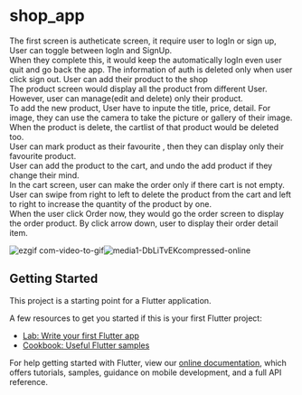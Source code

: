 # shop_app

The first screen is autheticate screen, it require user to logIn or sign up, User can toggle between logIn and SignUp.</br>
When they complete this, it would keep the automatically logIn even user quit and go back the app. The information of auth is deleted only when user click sign out.
User can add their product to the shop<br/>
The product screen would display all the product from different User. However, user can manage(edit and delete) only their product.</br>
To add the new product, User have to inpute the title, price, detail. For image, they can use the camera to take the picture or gallery of their image.</br>
When the product is delete, the cartlist of that product would be deleted too.</br>
User can mark product as their favourite , then they can display only their favourite product.<br/>
User can add the product to the cart, and undo the add product if they change their mind. <br/>
In the cart screen, user can make the order only if there cart is not empty. User can swipe from right to left to delete the product from the cart and left to right to increase the quantity of the product by one. <br/>
When the user click Order now, they would go the order screen to display the order product. By click arrow down, user to display their order detail item.</br>




![ezgif com-video-to-gif](https://user-images.githubusercontent.com/43865591/90961871-de4d3900-e479-11ea-9d0d-66eb47cfde0c.gif)![media1-DbLiTvEKcompressed-online](https://user-images.githubusercontent.com/43865591/90986341-23dc3580-e550-11ea-8bf3-845c644420f6.gif)



## Getting Started

This project is a starting point for a Flutter application.

A few resources to get you started if this is your first Flutter project:

- [Lab: Write your first Flutter app](https://flutter.dev/docs/get-started/codelab)
- [Cookbook: Useful Flutter samples](https://flutter.dev/docs/cookbook)

For help getting started with Flutter, view our
[online documentation](https://flutter.dev/docs), which offers tutorials,
samples, guidance on mobile development, and a full API reference.

